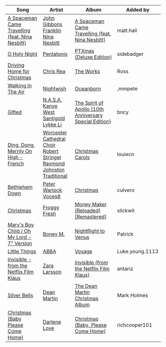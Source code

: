 | Song | Artist | Album | Added by |
|-|-|-|-|
| [A Spaceman Came Travelling (feat. Nina Nesbitt)](https://open.spotify.com/track/0EtbUVT2JIvm34tOJwLorJ) | [John Gibbons](https://open.spotify.com/artist/72luDUYRlE8N8lPSgyhiwo)<br>[Franklin](https://open.spotify.com/artist/4bU685oayr3KvaP4qdoYdu)<br>[Nina Nesbitt](https://open.spotify.com/artist/7AzjETXRUKNRSJHMW9GIqd) | [A Spaceman Came Travelling (feat. Nina Nesbitt)](https://open.spotify.com/album/4U35CJaKKGQuMKHwR1EZ4Q) | matt.hall |
| [O Holy Night](https://open.spotify.com/track/4IJQbsqJlTyXgN7qwUGSNM) | [Pentatonix](https://open.spotify.com/artist/26AHtbjWKiwYzsoGoUZq53) | [PTXmas (Deluxe Edition)](https://open.spotify.com/album/5ZwH7KH8Zw0m76hYwANMos) | sidebadger |
| [Driving Home for Christmas](https://open.spotify.com/track/3Z3QhZAZpqwZa1phsbQ3JZ) | [Chris Rea](https://open.spotify.com/artist/5KEG7G8LDYlHgFDqZyEEs2) | [The Works](https://open.spotify.com/album/1FFugUhUxnLxYb4eqqDwGn) | Ross |
| [Walking In The Air](https://open.spotify.com/track/76AXMOFR4rEp7blL7IpNLe) | [Nightwish](https://open.spotify.com/artist/2NPduAUeLVsfIauhRwuft1) | [Oceanborn](https://open.spotify.com/album/37LveKPgKGwpuI0cEVbPj4) | ,mmpete |
| [Gifted](https://open.spotify.com/track/2D55ClmE6FsUYTVjPn31aK) | [N.A.S.A.](https://open.spotify.com/artist/07WjVPM79OGQLOZ1jfUVk9)<br>[Kanye West](https://open.spotify.com/artist/5K4W6rqBFWDnAN6FQUkS6x)<br>[Santigold](https://open.spotify.com/artist/6Jrxnp0JgqmeUX1veU591p)<br>[Lykke Li](https://open.spotify.com/artist/6oBm8HB0yfrIc9IHbxs6in) | [The Spirit of Apollo (10th Anniversary Special Edition)](https://open.spotify.com/album/4qwZCcynsMA7ZgpLvw10w6) | bncy |
| [Ding, Dong, Merrily On High - French](https://open.spotify.com/track/7LsDIfZacrHwpDITj5dd52) | [Worcester Cathedral Choir](https://open.spotify.com/artist/2Q8CT4BXxx2vm5KcaeLoQz)<br>[Robert Stringer](https://open.spotify.com/artist/44L94lUy9LjKKzBBTmihao)<br>[Raymond Johnston](https://open.spotify.com/artist/5UWZBoWuSJtbK9dDpvRMZp)<br>[Traditional](https://open.spotify.com/artist/1U5zgr455OGyIkLNXvDdrf) | [Christmas Carols](https://open.spotify.com/album/4HffNrQ5TRTLlbHuPiJHYV) | louiecn |
| [Bethlehem Down](https://open.spotify.com/track/6VMtaMm3dHTt6NVUvLKNpC) | [Peter Warlock](https://open.spotify.com/artist/5HUhm1zKJGkJEg4qH88Xfd)<br>[Voces8](https://open.spotify.com/artist/32nW8kGbs65y8CSlIvREuc) | [Christmas](https://open.spotify.com/album/2aIQA8i1ajdEOdHKKiISp4) | culvero |
| [Christmas](https://open.spotify.com/track/3whDXURPUwQP3NjGSGiqgQ) | [Froggy Fresh](https://open.spotify.com/artist/0QsjXBgmv5j7WSHYfo7L82) | [Money Maker (Reloaded) [Remastered]](https://open.spotify.com/album/2F1JqtfR5j7C7Aaz8KEpNl) | slickwit |
| [Mary's Boy Child / Oh My Lord - 7" Version](https://open.spotify.com/track/5RxFKwABZAQn3itsGPetjL) | [Boney M.](https://open.spotify.com/artist/54R6Y0I7jGUCveDTtI21nb) | [Nightflight to Venus](https://open.spotify.com/album/0txzXbDfTn3vAdx77iCaXd) | Patrick |
| [Little Things](https://open.spotify.com/track/1vLPyotXnRlM2EJIHK16LW) | [ABBA](https://open.spotify.com/artist/0LcJLqbBmaGUft1e9Mm8HV) | [Voyage](https://open.spotify.com/album/0uUtGVj0y9FjfKful7cABY) | Luke.young.1113 |
| [Invisible - from the Netflix Film Klaus](https://open.spotify.com/track/62z2Su8BBGvR50aOvdjPzW) | [Zara Larsson](https://open.spotify.com/artist/1Xylc3o4UrD53lo9CvFvVg) | [Invisible (from the Netflix Film Klaus)](https://open.spotify.com/album/2zPVfckf1i4YAN3qiHtYqW) | antariz |
| [Silver Bells](https://open.spotify.com/track/4QX5pZQpQTgVlkqfUTDim0) | [Dean Martin](https://open.spotify.com/artist/49e4v89VmlDcFCMyDv9wQ9) | [The Dean Martin Christmas Album](https://open.spotify.com/album/4Kd6niUoyuNkcLRVmThm0H) | Mark Holmes |
| [Christmas (Baby Please Come Home)](https://open.spotify.com/track/47ohYW8e7dxCYn9qbUMBCI) | [Darlene Love](https://open.spotify.com/artist/391oLRVmoTkumiN79HkTWu) | [Christmas (Baby, Please Come Home)](https://open.spotify.com/album/3miX7IkmfMBJhQejq5rsA6) | richcooper101 |